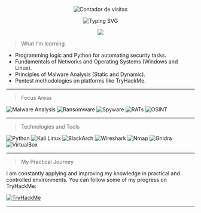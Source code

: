 <p align="center">
  <img src="https://komarev.com/ghpvc/?username=DaviUserMain&label=PROFILE+VIEWS&color=0e75b6&style=flat" alt="Contador de visitas" />
</p>

<div align="center">
  <img src="https://readme-typing-svg.herokuapp.com?font=Fira+Code&size=28&pause=1000&color=33FF33&center=true&vCenter=true&width=1000&height=50&lines=Hello,+I'm+Davi!;Systems+Analysis+and+Development+Student;Aspiring+Cybersecurity+Specialist;Focused+on+Malware+Analysis+and+OSINT" alt="Typing SVG" />
</div>

<p align="center">
  <img src="https://user-images.githubusercontent.com/65923588/141096963-8a458454-8658-4a12-bc13-c4c4ee98e2e7.gif" />
</p>

> What I'm learning

- Programming logic and Python for automating security tasks.
- Fundamentals of Networks and Operating Systems (Windows and Linux).
- Principles of Malware Analysis (Static and Dynamic).
- Pentest methodologies on platforms like TryHackMe.


---

> Focus Areas

![Malware Analysis](https://img.shields.io/badge/Malware_Analysis-C41E3A?style=for-the-badge) 
![Ransomware](https://img.shields.io/badge/Ransomware-D22B2B?style=for-the-badge) 
![Spyware](https://img.shields.io/badge/Spyware-800000?style=for-the-badge)
![RATs](https://img.shields.io/badge/RATs-5C5C5C?style=for-the-badge) 
![OSINT](https://img.shields.io/badge/OSINT-4682B4?style=for-the-badge)

---

> Technologies and Tools

![Python](https://img.shields.io/badge/Python-3776AB?style=for-the-badge&logo=python&logoColor=white) 
![Kali Linux](https://img.shields.io/badge/Kali_Linux-557C94?style=for-the-badge&logo=kali-linux&logoColor=white) 
![BlackArch](https://img.shields.io/badge/BlackArch-000000?style=for-the-badge&logo=blackarch&logoColor=white) 
![Wireshark](https://img.shields.io/badge/Wireshark-1679A7?style=for-the-badge&logo=wireshark&logoColor=white) 
![Nmap](https://img.shields.io/badge/Nmap-000000?style=for-the-badge&logo=nmap&logoColor=white) 
![Ghidra](https://img.shields.io/badge/Ghidra-000000?style=for-the-badge&logo=ghidra&logoColor=white) 
![VirtualBox](https://img.shields.io/badge/VirtualBox-2D54C2?style=for-the-badge&logo=virtualbox&logoColor=white)

---

> My Practical Journey

I am constantly applying and improving my knowledge in practical and controlled environments. You can follow some of my progress on TryHackMe:

[![TryHackMe](https://img.shields.io/badge/TryHackMe-88CC14?style=for-the-badge&logo=tryhackme&logoColor=white)](https://tryhackme.com/p/novadavidfonseca)

---
